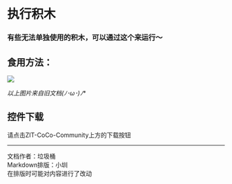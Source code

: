 # 执行积木

### 有些无法单独使用的积木，可以通过这个来运行～

## **食用方法：**

![](https://cc.zitzhen.cn/control/执行积木-LJT/images/1.png)

**以上图片来自旧文档(ﾉ*･ω･)ﾉ**

## 控件下载

请点击ZIT-CoCo-Community上方的下载按钮

---
文档作者：垃圾桶  
Markdown排版：小圳  
在排版时可能对内容进行了改动  
